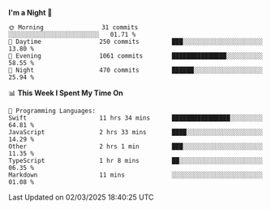 <!--START_SECTION:waka-->
**I'm a Night 🦉** 

```text
🌞 Morning                31 commits          ░░░░░░░░░░░░░░░░░░░░░░░░░   01.71 % 
🌆 Daytime                250 commits         ███░░░░░░░░░░░░░░░░░░░░░░   13.80 % 
🌃 Evening                1061 commits        ███████████████░░░░░░░░░░   58.55 % 
🌙 Night                  470 commits         ██████░░░░░░░░░░░░░░░░░░░   25.94 % 
```


📊 **This Week I Spent My Time On** 

```text
💬 Programming Languages: 
Swift                    11 hrs 34 mins      ████████████████░░░░░░░░░   64.81 % 
JavaScript               2 hrs 33 mins       ████░░░░░░░░░░░░░░░░░░░░░   14.29 % 
Other                    2 hrs 1 min         ███░░░░░░░░░░░░░░░░░░░░░░   11.35 % 
TypeScript               1 hr 8 mins         ██░░░░░░░░░░░░░░░░░░░░░░░   06.35 % 
Markdown                 11 mins             ░░░░░░░░░░░░░░░░░░░░░░░░░   01.08 % 
```


 Last Updated on 02/03/2025 18:40:25 UTC
<!--END_SECTION:waka-->
